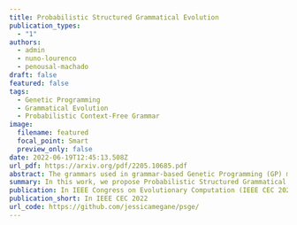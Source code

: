 ```yaml
---
title: Probabilistic Structured Grammatical Evolution
publication_types:
  - "1"
authors:
  - admin
  - nuno-lourenco
  - penousal-machado
draft: false
featured: false
tags:
  - Genetic Programming
  - Grammatical Evolution
  - Probabilistic Context-Free Grammar
image:
  filename: featured
  focal_point: Smart
  preview_only: false
date: 2022-06-19T12:45:13.508Z
url_pdf: https://arxiv.org/pdf/2205.10685.pdf
abstract: The grammars used in grammar-based Genetic Programming (GP) methods have a significant impact on the quality of the solutions generated since they define the search space by restricting the solutions to its syntax. In this work, we propose Probabilistic Structured Grammatical Evolution (PSGE), a new approach that combines the Structured Grammatical Evolution (SGE) and Probabilistic Grammatical Evolution (PGE) representation variants and mapping mechanisms. The genotype is a set of dynamic lists, one for each non-terminal in the grammar, with each element of the list representing a probability used to select the next Probabilistic Context-Free Grammar (PCFG) derivation rule. PSGE statistically outperformed Grammatical Evolution (GE) on all six benchmark problems studied. In comparison to PGE, PSGE outperformed 4 of the 6 problems analyzed.
summary: In this work, we propose Probabilistic Structured Grammatical Evolution (PSGE), a new approach that combines the Structured Grammatical Evolution (SGE) and Probabilistic Grammatical Evolution (PGE) representation variants and mapping mechanisms. The genotype is a set of dynamic lists, one for each non-terminal in the grammar, with each element of the list representing a probability used to select the next Probabilistic Context-Free Grammar (PCFG) derivation rule. PSGE statistically outperformed Grammatical Evolution (GE) on all six benchmark problems studied. In comparison to PGE, PSGE outperformed 4 of the 6 problems analyzed.
publication: In IEEE Congress on Evolutionary Computation (IEEE CEC 2022)
publication_short: In IEEE CEC 2022
url_code: https://github.com/jessicamegane/psge/
---
```

